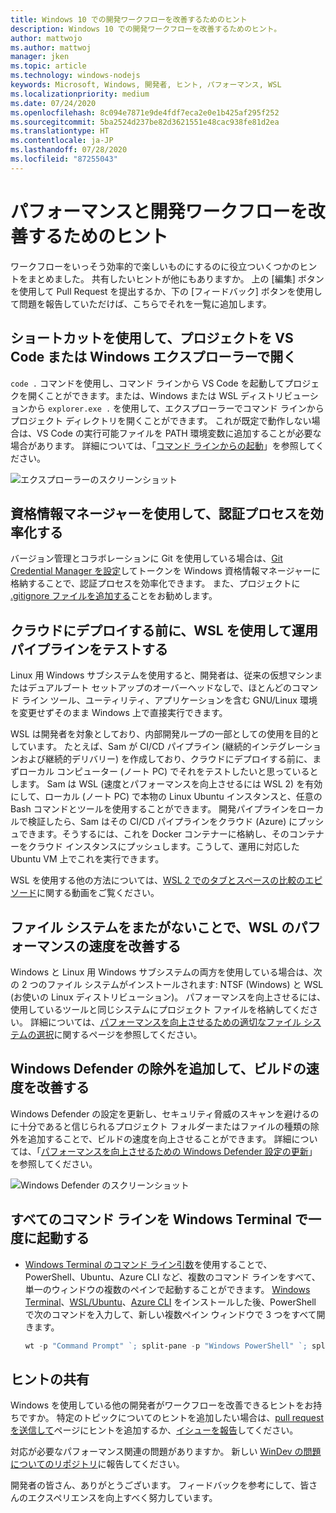 ```yaml
---
title: Windows 10 での開発ワークフローを改善するためのヒント
description: Windows 10 での開発ワークフローを改善するためのヒント。
author: mattwojo
ms.author: mattwoj
manager: jken
ms.topic: article
ms.technology: windows-nodejs
keywords: Microsoft, Windows, 開発者, ヒント, パフォーマンス, WSL
ms.localizationpriority: medium
ms.date: 07/24/2020
ms.openlocfilehash: 8c094e7871e9de4fdf7eca2e0e1b425af295f252
ms.sourcegitcommit: 5ba2524d237be82d3621551e48cac938fe81d2ea
ms.translationtype: HT
ms.contentlocale: ja-JP
ms.lasthandoff: 07/28/2020
ms.locfileid: "87255043"
---
```

# <a name="tips-for-improving-performance-and-development-workflows"></a>パフォーマンスと開発ワークフローを改善するためのヒント

ワークフローをいっそう効率的で楽しいものにするのに役立ついくつかのヒントをまとめました。 共有したいヒントが他にもありますか。 上の [編集] ボタンを使用して Pull Request を提出するか、下の [フィードバック] ボタンを使用して問題を報告していただけば、こちらでそれを一覧に追加します。

## <a name="use-shortcuts-to-open-a-project-in-vs-code-or-windows-file-explorer"></a>ショートカットを使用して、プロジェクトを VS Code または Windows エクスプローラーで開く

`code .` コマンドを使用し、コマンド ラインから VS Code を起動してプロジェクを開くことができます。または、Windows または WSL ディストリビューションから `explorer.exe .` を使用して、エクスプローラーでコマンド ラインからプロジェクト ディレクトリを開くことができます。 これが既定で動作しない場合は、VS Code の実行可能ファイルを PATH 環境変数に追加することが必要な場合があります。 詳細については、「[コマンド ラインからの起動](https://code.visualstudio.com/docs/editor/command-line#_launching-from-command-line)」を参照してください。

![エクスプローラーのスクリーンショット](../images/wsl-file-explorer.png)

## <a name="use-the-credential-manager-to-your-streamline-authentication-process"></a>資格情報マネージャーを使用して、認証プロセスを効率化する

バージョン管理とコラボレーションに Git を使用している場合は、[Git Credential Manager を設定](https://docs.microsoft.com/windows/wsl/tutorials/wsl-git#git-credential-manager-setup)してトークンを Windows 資格情報マネージャーに格納することで、認証プロセスを効率化できます。 また、プロジェクトに [.gitignore ファイルを追加する](https://docs.microsoft.com/windows/wsl/tutorials/wsl-git#adding-a-git-ignore-file)ことをお勧めします。

## <a name="use-wsl-for-testing-your-production-pipeline-before-deploying-to-the-cloud"></a>クラウドにデプロイする前に、WSL を使用して運用パイプラインをテストする

Linux 用 Windows サブシステムを使用すると、開発者は、従来の仮想マシンまたはデュアルブート セットアップのオーバーヘッドなしで、ほとんどのコマンド ライン ツール、ユーティリティ、アプリケーションを含む GNU/Linux 環境を変更せずそのまま Windows 上で直接実行できます。

WSL は開発者を対象としており、内部開発ループの一部としての使用を目的としています。 たとえば、Sam が CI/CD パイプライン (継続的インテグレーションおよび継続的デリバリー) を作成しており、クラウドにデプロイする前に、まずローカル コンピューター (ノート PC) でそれをテストしたいと思っているとします。 Sam は WSL (速度とパフォーマンスを向上させるには WSL 2) を有効にして、ローカル (ノート PC) で本物の Linux Ubuntu インスタンスと、任意の Bash コマンドとツールを使用することができます。 開発パイプラインをローカルで検証したら、Sam はその CI/CD パイプラインをクラウド (Azure) にプッシュできます。そうするには、これを Docker コンテナーに格納し、そのコンテナーをクラウド インスタンスにプッシュします。こうして、運用に対応した Ubuntu VM 上でこれを実行できます。

WSL を使用する他の方法については、[WSL 2 でのタブとスペースの比較のエピソード](https://channel9.msdn.com/Shows/Tabs-vs-Spaces/WSL2-Code-faster-on-the-Windows-Subsystem-for-Linux)に関する動画をご覧ください。

## <a name="improve-performance-speed-for-wsl-by-not-crossing-over-file-systems"></a>ファイル システムをまたがないことで、WSL のパフォーマンスの速度を改善する

Windows と Linux 用 Windows サブシステムの両方を使用している場合は、次の 2 つのファイル システムがインストールされます: NTSF (Windows) と WSL (お使いの Linux ディストリビューション)。 パフォーマンスを向上させるには、使用しているツールと同じシステムにプロジェクト ファイルを格納してください。 詳細については、[パフォーマンスを向上させるための適切なファイル システムの選択](https://docs.microsoft.com/windows/wsl/compare-versions#use-the-linux-file-system-for-faster-performance)に関するページを参照してください。

## <a name="improve-build-speeds-by-adding-windows-defender-exclusions"></a>Windows Defender の除外を追加して、ビルドの速度を改善する

Windows Defender の設定を更新し、セキュリティ脅威のスキャンを避けるのに十分であると信じられるプロジェクト フォルダーまたはファイルの種類の除外を追加することで、ビルドの速度を向上させることができます。 詳細については、「[パフォーマンスを向上させるための Windows Defender 設定の更新](https://docs.microsoft.com/windows/android/defender-settings)」を参照してください。

![Windows Defender のスクリーンショット](../images/windows-defender-exclusions.png)

## <a name="launch-all-your-command-lines-in-windows-terminal-at-once"></a>すべてのコマンド ラインを Windows Terminal で一度に起動する

* [Windows Terminal のコマンド ライン引数](https://docs.microsoft.com/windows/terminal/command-line-arguments?tabs=powershell#multiple-panes)を使用することで、PowerShell、Ubuntu、Azure CLI など、複数のコマンド ラインをすべて、単一のウィンドウの複数のペインで起動することができます。 [Windows Terminal](https://docs.microsoft.com/windows/terminal/get-started)、[WSL/Ubuntu](https://docs.microsoft.com/windows/wsl/install-win10)、[Azure CLI](https://docs.microsoft.com/cli/azure/install-azure-cli?view=azure-cli-latest) をインストールした後、PowerShell で次のコマンドを入力して、新しい複数ペイン ウィンドウで 3 つをすべて開きます。

    ```powershell
    wt -p "Command Prompt" `; split-pane -p "Windows PowerShell" `; split-pane -H wsl.exe
    ```

## <a name="share-your-tips"></a>ヒントの共有

Windows を使用している他の開発者がワークフローを改善できるヒントをお持ちですか。 特定のトピックについてのヒントを追加したい場合は、[pull request を送信して](https://github.com/MicrosoftDocs/windows-uwp/edit/docs/hub/dev-environment/overview.md)ページにヒントを追加するか、[イシューを報告](https://github.com/MicrosoftDocs/windows-uwp/issues/new?title=&body=%0A%0A%5BEnter%20feedback%20here%5D%0A%0A%0A---%0A%23%23%23%23%20Document%20Details%0A%0A%E2%9A%A0%20*Do%20not%20edit%20this%20section.%20It%20is%20required%20for%20docs.microsoft.com%20%E2%9E%9F%20GitHub%20issue%20linking.*%0A%0A*%20ID%3A%207779352b-7b4e-dad8-7c1b-b9aba2c5e561%0A*%20Version%20Independent%20ID%3A%20a5b81b80-87a1-b6e2-8936-baf6c1a0b9c5%0A*%20Content%3A%20%5BSet%20up%20your%20Windows%2010%20development%20environment%5D(https%3A%2F%2Fdocs.microsoft.com%2Fen-us%2Fwindows%2Fdev-environment%2Foverview)%0A*%20Content%20Source%3A%20%5Bhub%2Fdev-environment%2Foverview.md%5D(https%3A%2F%2Fgithub.com%2FMicrosoftDocs%2Fwindows-uwp%2Fblob%2Fdocs%2Fhub%2Fdev-environment%2Foverview.md)%0A*%20Product%3A%20**dev-environment**%0A*%20Technology%3A%20**windows-nodejs**)してください。

対応が必要なパフォーマンス関連の問題がありますか。 新しい [WinDev の問題についてのリポジトリ](https://github.com/microsoft/windev)に報告してください。

開発者の皆さん、ありがとうございます。 フィードバックを参考にして、皆さんのエクスペリエンスを向上すべく努力しています。
